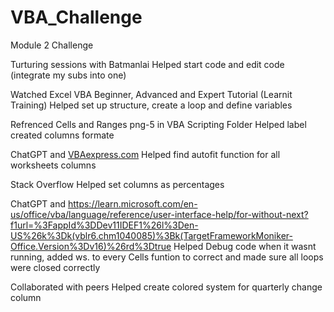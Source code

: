 # VBA_Challenge
Module 2 Challenge

Turturing sessions with Batmanlai
Helped start code and edit code (integrate my subs into one)

Watched Excel VBA Beginner, Advanced and Expert Tutorial (Learnit Training)
Helped set up structure, create a loop and define variables 

Refrenced Cells and Ranges png-5 in VBA Scripting Folder 
Helped label created columns formate

ChatGPT and [VBAexpress.com](http://www.vbaexpress.com/kb/getarticle.php?kb_id=40#google_vignette)
Helped find autofit function for all worksheets columns 

Stack Overflow 
Helped set columns as percentages

ChatGPT and 
https://learn.microsoft.com/en-us/office/vba/language/reference/user-interface-help/for-without-next?f1url=%3FappId%3DDev11IDEF1%26l%3Den-US%26k%3Dk(vblr6.chm1040085)%3Bk(TargetFrameworkMoniker-Office.Version%3Dv16)%26rd%3Dtrue
Helped Debug code when it wasnt running, added ws. to every Cells funtion to correct and made sure all loops were closed correctly

Collaborated with peers 
Helped create colored system for quarterly change column
